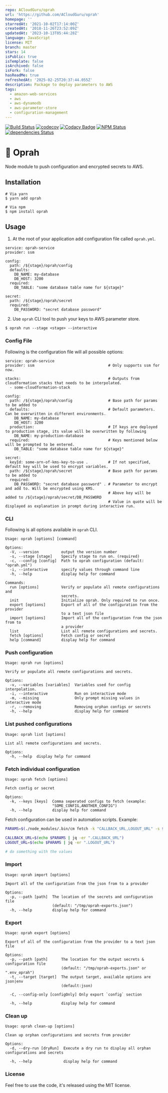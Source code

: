 ```yaml
---
repo: ACloudGuru/oprah
url: 'https://github.com/ACloudGuru/oprah'
homepage: ''
starredAt: '2021-10-02T17:14:00Z'
createdAt: '2018-11-26T23:52:09Z'
updatedAt: '2023-10-13T05:44:28Z'
language: JavaScript
license: MIT
branch: master
stars: 14
isPublic: true
isTemplate: false
isArchived: false
isFork: false
hasReadMe: true
refreshedAt: '2025-02-25T20:37:44.055Z'
description: Package to deploy parameters to AWS
tags:
  - amazon-web-services
  - aws
  - aws-dynamodb
  - aws-parameter-store
  - configuration-management
---
```


[![Build Status][github-actions-image]][github-actions-url]
[![codecov](https://codecov.io/gh/ACloudGuru/oprah/branch/master/graph/badge.svg)](https://codecov.io/gh/ACloudGuru/oprah)
[![Codacy Badge][codacy-image]][codacy-url]
[![NPM Status][npm-image]][npm-url]
[![dependencies Status][dependencies-image]][dependencies-url]

# 🐝 Oprah

Node module to push configuration and encrypted secrets to AWS.

## Installation

```
# Via yarn
$ yarn add oprah

# Via npm
$ npm install oprah
```

## Usage

1. At the root of your application add configuration file called `oprah.yml`.

```
service: oprah-service
provider: ssm

config:
  path: /${stage}/oprah/config
  defaults:
    DB_NAME: my-database
    DB_HOST: 3200
  required:
    DB_TABLE: "some database table name for ${stage}"

secret:
  path: /${stage}/oprah/secret
  required:
    DB_PASSWORD: "secret database password"
```

2. Use `oprah` CLI tool to push your keys to AWS parameter store.

```
$ oprah run --stage <stage> --interactive
```

### Config File

Following is the configuration file will all possible options:

```
service: oprah-service
provider: ssm                                 # Only supports ssm for now.

stacks:                                       # Outputs from cloudformation stacks that needs to be interpolated.
  - some-cloudformation-stack

config:
  path: /${stage}/oprah/config                # Base path for params to be added to
  defaults:                                   # Default parameters. Can be overwritten in different environments.
    DB_NAME: my-database
    DB_HOST: 3200
  production:                                 # If keys are deployed to production stage, its value will be overwritten by following
    DB_NAME: my-production-database
  required:                                   # Keys mentioned below will be prompted to be entered.
    DB_TABLE: "some database table name for ${stage}"

secret:
  keyId: some-arn-of-kms-key-to-use .         # If not specified, default key will be used to encrypt variables.
  path: /${stage}/oprah/secret                # Base path for params to be added to
  required:
    DB_PASSWORD: "secret database password" . # Parameter to encrypt and add to. Will be encrypted using KMS.
                                              # Above key will be added to /${stage}/oprah/secret/DB_PASSWORD
                                              # Value in quote will be displayed as explanation in prompt during interactive run.
```

### CLI

Following is all options available in `oprah` CLI.

```
Usage: oprah [options] [command]

Options:
  -V, --version          output the version number
  -s, --stage [stage]    Specify stage to run on. (required)
  -c, --config [config]  Path to oprah configuration (default: "oprah.yml")
  -i, --interactive      specify values through command line
  -h, --help             display help for command

Commands:
  run [options]          Verify or populate all remote configurations and
                         secrets.
  init                   Initialize oprah. Only required to run once.
  export [options]       Export of all of the configuration from the provider
                         to a text json file
  import [options]       Import all of the configuration from the json from to
                         a provider
  list                   List all remote configurations and secrets.
  fetch [options]        Fetch config or secret
  help [command]         display help for command
```

### Push configuration

```
Usage: oprah run [options]

Verify or populate all remote configurations and secrets.

Options:
  -v, --variables [variables]  Variables used for config interpolation.
  -i, --interactive            Run on interactive mode
  -m, --missing                Only prompt missing values in interactive mode
  -r, --removing               Removing orphan configs or secrets
  -h, --help                   display help for command
```

### List pushed configurations

```
Usage: oprah list [options]

List all remote configurations and secrets.

Options:
  -h, --help  display help for command
```

### Fetch individual configuration

```
Usage: oprah fetch [options]

Fetch config or secret

Options:
  -k, --keys [keys]  Comma seperated configs to fetch (example:
                     "SOME_CONFIG,ANOTHER_CONFIG")
  -h, --help         display help for command
```

Fetch configuration can be used in automation scripts. Example:

```bash
PARAMS=$(./node_modules/.bin/cm fetch -k "CALLBACK_URL,LOGOUT_URL" -s $STAGE)

CALLBACK_URL=$(echo $PARAMS | jq -er ".CALLBACK_URL")
LOGOUT_URL=$(echo $PARAMS | jq -er ".LOGOUT_URL")

# do something with the values
```

### Import

```
Usage: oprah import [options]

Import all of the configuration from the json from to a provider

Options:
  -p, --path [path]  The location of the secrets and configuration file
                     (default: "/tmp/oprah-exports.json")
  -h, --help         display help for command
```

### Export

```
Usage: oprah export [options]

Export of all of the configuration from the provider to a text json file

Options:
  -p, --path [path]      The location for the output secrets & configuration file
                         (default: "/tmp/oprah-exports.json" or ".env_oprah")
  -t, --target [target]  The output target, available options are json|env
                         (default:json)

  -C, --config-only [configOnly] Only export `config` section

  -h, --help             display help for command
```

### Clean up

```
Usage: oprah clean-up [options]

Clean up orphan configurations and secrets from provider

Options:
  -d, --dry-run [dryRun]  Execute a dry run to display all orphan configurations and secrets

  -h, --help              display help for command
```

### License

Feel free to use the code, it's released using the MIT license.

[github-actions-image]: https://github.com/acloudguru/oprah/actions/workflows/publish.yml/badge.svg
[github-actions-url]: https://github.com/ACloudGuru/oprah/actions/workflows/publish.yml
[dependencies-image]: https://david-dm.org/ACloudGuru/oprah/status.svg
[dependencies-url]: https://david-dm.org/ACloudGuru/oprah
[npm-image]: https://img.shields.io/npm/v/oprah.svg
[npm-url]: https://www.npmjs.com/package/oprah
[codacy-image]: https://api.codacy.com/project/badge/Grade/6464d14b26214357ba838d2cdbdfcb8e
[codacy-url]: https://www.codacy.com/app/subash.adhikari/oprah?utm_source=github.com&utm_medium=referral&utm_content=ACloudGuru/oprah&utm_campaign=Badge_Grade
